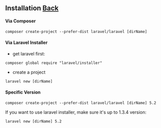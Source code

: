 ## Installation [Back](./../laravel.md)

#### Via Composer

`composer create-project --prefer-dist laravel/laravel [dirName]`

#### Via Laravel Installer

- get laravel first:

`composer global require "laravel/installer"`

- create a project

`laravel new [dirName]`

#### Specific Version

`composer create-project --prefer-dist laravel/laravel [dirName] 5.2`

If you want to use laravel installer, make sure it's up to 1.3.4 version:

`laravel new [dirName] 5.2`
